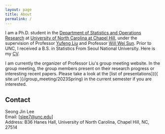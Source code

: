 ```yaml
---
layout: page
title: About
permalink: /
---
```



I am a Ph.D. student in the [Department of Statistics and Operations Research](http://stat-or.unc.edu/) at [University of North Carolina at Chapel Hill](http://unc.edu/), under the supervision of Professor [Yufeng Liu](https://yfliu.web.unc.edu/) and Professor [Will Wei Sun](https://web.ics.purdue.edu/~sun244/). Prior to UNC, I received a B.S. in Statistics From Seoul National University. Here is my [CV](./cv/CV%20.pdf).

I am currently the organizer of Professor Liu's group meeting website. In the group meeting, the group members present on their research progress or interesting recent papers. Please take a look at the [list of presentations]({{ site.url }}/group_meeting/2023Spring) in the current semester if you are interested.

## Contact

Seong Jin Lee <br />
Email: [slee7@unc.edu]<br />
Address: B36 Hanes Hall, University of North Carolina, Chapel Hill, NC, 27514<br />

[hui0201@live.unc.edu]: mailto:hui0201@live.unc.edu

